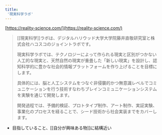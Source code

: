 ```yaml
---
title:
 '現実科学ラボ'
---
```


[https://reality-science.com/](https://reality-science.com/)

> [[現実科学]]ラボは、デジタルハリウッド大学大学院藤井直敬研究室と株式会社ハコスコのジョイントラボです。
>
>  現実科学ラボでは、テクノロジーによって作られる現実と区別がつかない人工的な現実と、天然自然の現実が重畳した「新しい現実」を設計し、認知科学的に豊かな社会的情報プラットフォームを作り上げることを目標にします。
>
>  具体的には、脳と人工システムをつなぐ非侵襲的かつ無意識レベルでコミュニケーションを行う技術すなわちブレインコミュニケーションシステムを実験を通じて開発します。
>
>  開発過程では、予備的検証、プロトタイプ制作、アート制作、実証実験、事業化のプロセスを経ることで、シード技術から社会実装までをカバーします。

- 目指していること、[[自分が興味ある物]]に結構近い
